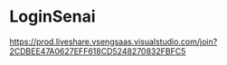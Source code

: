 # LoginSenai


https://prod.liveshare.vsengsaas.visualstudio.com/join?2CDBEE47A0627EFF618CD5248270832FBFC5